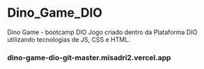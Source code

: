 # Dino_Game_DIO
Dino Game - bootcamp DIO
Jogo criado dentro da Plataforma DIO utilizando tecnologias de JS, CSS e HTML.
### dino-game-dio-git-master.misadri2.vercel.app
